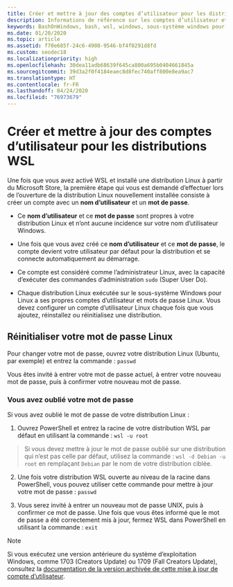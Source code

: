 ```yaml
---
title: Créer et mettre à jour des comptes d’utilisateur pour les distributions WSL
description: Informations de référence sur les comptes d’utilisateur et la gestion des autorisations avec le sous-système Windows pour Linux.
keywords: BashOnWindows, bash, wsl, windows, sous-système windows pour linux, sous-système windows, comptes d’utilisateur
ms.date: 01/20/2020
ms.topic: article
ms.assetid: f70e685f-24c6-4908-9546-bf4f0291d8fd
ms.custom: seodec18
ms.localizationpriority: high
ms.openlocfilehash: 30dea11adb68639f645ca800a695b0404661845a
ms.sourcegitcommit: 39d3a2f0f4184eaec8d8fec740aff800e8ea9ac7
ms.translationtype: HT
ms.contentlocale: fr-FR
ms.lasthandoff: 04/24/2020
ms.locfileid: "76973679"
---
```

# <a name="create-and-update-user-accounts-for-wsl-distributions"></a>Créer et mettre à jour des comptes d’utilisateur pour les distributions WSL

Une fois que vous avez activé WSL et installé une distribution Linux à partir du Microsoft Store, la première étape qui vous est demandé d’effectuer lors de l’ouverture de la distribution Linux nouvellement installée consiste à créer un compte avec un **nom d’utilisateur** et un **mot de passe**.

- Ce **nom d’utilisateur** et ce **mot de passe** sont propres à votre distribution Linux et n’ont aucune incidence sur votre nom d’utilisateur Windows.

- Une fois que vous avez créé ce **nom d’utilisateur** et ce **mot de passe**, le compte devient votre utilisateur par défaut pour la distribution et se connecte automatiquement au démarrage.

- Ce compte est considéré comme l’administrateur Linux, avec la capacité d’exécuter des commandes d’administration `sudo` (Super User Do).

- Chaque distribution Linux exécutée sur le sous-système Windows pour Linux a ses propres comptes d’utilisateur et mots de passe Linux.  Vous devez configurer un compte d’utilisateur Linux chaque fois que vous ajoutez, réinstallez ou réinitialisez une distribution.

## <a name="reset-your-linux-password"></a>Réinitialiser votre mot de passe Linux

Pour changer votre mot de passe, ouvrez votre distribution Linux (Ubuntu, par exemple) et entrez la commande : `passwd`

Vous êtes invité à entrer votre mot de passe actuel, à entrer votre nouveau mot de passe, puis à confirmer votre nouveau mot de passe.

### <a name="forgot-your-password"></a>Vous avez oublié votre mot de passe

Si vous avez oublié le mot de passe de votre distribution Linux :

1. Ouvrez PowerShell et entrez la racine de votre distribution WSL par défaut en utilisant la commande : `wsl -u root`

> Si vous devez mettre à jour le mot de passe oublié sur une distribution qui n’est pas celle par défaut, utilisez la commande : `wsl -d Debian -u root` en remplaçant `Debian` par le nom de votre distribution ciblée.

2. Une fois votre distribution WSL ouverte au niveau de la racine dans PowerShell, vous pouvez utiliser cette commande pour mettre à jour votre mot de passe : `passwd`

3. Vous serez invité à entrer un nouveau mot de passe UNIX, puis à confirmer ce mot de passe. Une fois que vous êtes informé que le mot de passe a été correctement mis à jour, fermez WSL dans PowerShell en utilisant la commande : `exit`

> [!NOTE]
> Si vous exécutez une version antérieure du système d’exploitation Windows, comme 1703 (Creators Update) ou 1709 (Fall Creators Update), consultez la [documentation de la version archivée de cette mise à jour de compte d’utilisateur](./user-support-archived.md).
